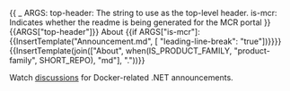 {{
    _ ARGS:
      top-header: The string to use as the top-level header.
      is-mcr: Indicates whether the readme is being generated for the MCR portal
}}{{ARGS["top-header"]}} About
{{if ARGS["is-mcr"]:{{InsertTemplate("Announcement.md", [ "leading-line-break": "true"])}}}}
{{InsertTemplate(join(["About", when(IS_PRODUCT_FAMILY, "product-family", SHORT_REPO), "md"], "."))}}

Watch [discussions](https://github.com/dotnet/dotnet-docker/discussions/categories/announcements) for Docker-related .NET announcements.

